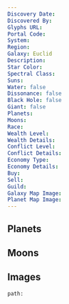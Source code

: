 ```yaml
---
Discovery Date:
Discovered By:
Glyphs URL:
Portal Code:
System:
Region:
Galaxy: Euclid
Description:
Star Color:
Spectral Class:
Suns:
Water: false
Dissonance: false
Black Hole: false
Giant: false
Planets:
Moons:
Race:
Wealth Level:
Wealth Details:
Conflict Level:
Conflict Details:
Economy Type:
Economy Details:
Buy:
Sell:
Guild:
Galaxy Map Image:
Planet Map Image:
---
```


## Planets

## Moons

## Images

```query
path:
```
